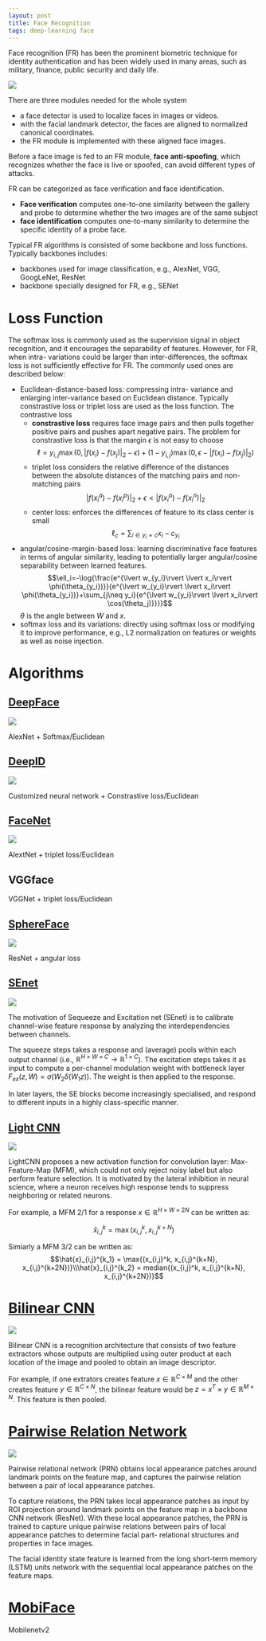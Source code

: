 ```yaml
---
layout: post
title: Face Recognition
tags: deep-learning face
---
```


Face recognition (FR) has been the prominent biometric technique for identity authentication and has been widely used in many areas, such as military, finance, public security and daily life.

![](http://conglang.github.io/img/7E338DBE-2949-48A9-9192-8A2B672C1A13.png)

There are three modules needed for the whole system
- a face detector is used to localize faces in images or videos.
- with the facial landmark detector, the faces are aligned to normalized canonical coordinates.
- the FR module is implemented with these aligned face images.

Before a face image is fed to an FR module, **face anti-spoofing**, which recognizes whether the face is live or spoofed, can avoid different types of attacks.

FR can be categorized as face verification and face identification.
- **Face verification** computes one-to-one similarity between the gallery and probe to determine whether the two images are of the same subject
- **face identification** computes one-to-many similarity to determine the specific identity of a probe face.

Typical FR algorithms is consisted of some backbone and loss functions. Typically backbones includes:
- backbones used for image classification, e.g., AlexNet, VGG, GoogLeNet, ResNet
- backbone specially designed for FR, e.g., SENet


# Loss Function

The softmax loss is commonly used as the supervision signal in object recognition, and it encourages the separability of features. However, for FR, when intra- variations could be larger than inter-differences, the softmax loss is not sufficiently effective for FR. The commonly used ones are described below:

- Euclidean-distance-based loss: compressing intra- variance and enlarging inter-variance based on Euclidean distance. Typically constrastive loss or triplet loss are used as the loss function. The contrastive loss  
  - **constrastive loss** requires face image pairs and then pulls together positive pairs and pushes apart negative pairs. The problem for constrastive loss is that the margin $\epsilon$ is not easy to choose
$$\ell=y_{i,j}\max{(0,\lvert f(x_i)   
-f(x_j)\rvert_2-\epsilon)}+(1-y_{i,j})\max{(0,\epsilon-\lvert f(x_i) -f(x_j)\rvert_2)}$$
  - triplet loss considers the relative difference of the distances between the absolute distances of the matching pairs and non-matching pairs
$$\lvert f(x_i^a)-f(x_i^p)\rvert_2 + \epsilon < \lvert f(x_i^a) -f(x_i^n)\rvert_2$$
  - center loss: enforces the differences of feature to its class center is small
  $$\ell_c=\sum_{i\in y_i=c}{x_i - c_{y_i}}$$
- angular/cosine-margin-based loss: learning discriminative face features in terms of angular similarity, leading to potentially larger angular/cosine separability between learned features.
$$\ell_i=-\log{\frac{e^{\lvert w_{y_i}\rvert \lvert x_i\rvert \phi(\theta_{y_i})}}{e^{\lvert w_{y_i}\rvert \lvert x_i\rvert \phi(\theta_{y_i})}+\sum_{j\neq y_i}{e^{\lvert w_{y_i}\rvert \lvert x_i\rvert \cos(\theta_j)}}}}$$
$\theta$ is the angle between $W$ and $x$.
- softmax loss and its variations: directly using softmax loss or modifying it to improve performance, e.g., L2 normalization on features or weights as well as noise injection.

# Algorithms
## [DeepFace](https://www.cs.toronto.edu/~ranzato/publications/taigman_cvpr14.pdf)

![](https://slideplayer.com/slide/4877728/16/images/53/DeepFace%3A+Closing+the+Gap+to+Human-Level+Performance+in+Face+Verification.jpg)

AlexNet + Softmax/Euclidean

## [DeepID](http://www.ee.cuhk.edu.hk/~xgwang/papers/sunCWTnips14.pdf)

![](https://ai2-s2-public.s3.amazonaws.com/figures/2017-08-08/41951953579a0e3620f0235e5fcb80b930e6eee3/3-Figure1-1.png)

Customized neural network + Constrastive loss/Euclidean

## [FaceNet](https://www.cv-foundation.org/openaccess/content_cvpr_2015/ext/1A_089_ext.pdf)

![](http://www.florian-schroff.de/publications/schroff_facenet_v3.png)

AlextNet + triplet loss/Euclidean

## VGGface

VGGNet + triplet loss/Euclidean

## [SphereFace](https://arxiv.org/pdf/1704.08063)

![](https://image.slidesharecdn.com/d2l2-facerecognition-180629080712/95/face-recognition-elisa-sayrol-upc-barcelona-2018-17-638.jpg?cb=1530261841)

ResNet + angular loss

## [SEnet](https://arxiv.org/pdf/1709.01507)

![](https://cdn-images-1.medium.com/max/1600/1*WNk-atKDUsZPvMddvYL01g.png)

The motivation of Sequeeze and Excitation net (SEnet) is to calibrate channel-wise feature response by analyzing the interdependencies between channels.

The squeeze steps takes a response and (average) pools within each output channel (i.e., $\mathbb{R}^{H\times W\times C}\to\mathbb{R}^{1\times C}$). The excitation steps takes it as input to compute a per-channel modulation weight with bottleneck layer $F_{ex}(z, W) = \sigma(W_2\delta(W_1 z))$. The weight is then applied to the response.

In later layers, the SE blocks become increasingly specialised, and respond to different inputs in a highly class-specific manner.

## [Light CNN](https://arxiv.org/pdf/1511.02683)

![](https://ai2-s2-public.s3.amazonaws.com/figures/2017-08-08/94f74c6314ffd02db581e8e887b5fd81ce288dbf/1-Figure1-1.png)

LightCNN proposes a new activation function for convolution layer: Max-Feature-Map (MFM), which could not only reject noisy label but also perform feature selection. It is motivated by the lateral inhibition in neural science, where a neuron receives high response tends to suppress neighboring or related neurons.

For example, a MFM 2/1 for a response $x\in\mathbb{R}^{H\times W\times 2N}$ can be written as:

$$\hat{x}_{i,j}^k = \max{(x_{i,j}^k, x_{i,j}^{k+N})}$$

Simiarly a MFM 3/2 can be written as:
$$\hat{x}_{i,j}^{k_1} = \max{(x_{i,j}^k, x_{i,j}^{k+N}, x_{i,j}^{k+2N})}\\\hat{x}_{i,j}^{k_2} = median{(x_{i,j}^k, x_{i,j}^{k+N}, x_{i,j}^{k+2N})}$$

# [Bilinear CNN](http://vis-www.cs.umass.edu/bcnn/docs/bcnn_iccv15.pdf)

![](http://vis-www.cs.umass.edu/bcnn/docs/teaser-bcnn.png)


Bilinear CNN is a recognition architecture that consists of two feature extractors whose outputs are multiplied using outer product at each location of the image and pooled to obtain an image descriptor.

For example, if one extrators creates feature $x\in\mathbb{R}^{C\times M}$ and the other creates feature  $y\in\mathbb{R}^{C\times N}$, the bilinear feature would be $z = x^T\times y\in\mathbb{R}^{M\times N}$. This feature is then pooled.

# [Pairwise Relation Network](http://openaccess.thecvf.com/content_ECCV_2018/papers/Kang_Pairwise_Relational_Networks_ECCV_2018_paper.pdf)

![](https://media.springernature.com/original/springer-static/image/chp%3A10.1007%2F978-3-030-01216-8_39/MediaObjects/474176_1_En_39_Fig1_HTML.gif)

Pairwise relational network (PRN) obtains local appearance patches around landmark points on the feature map, and captures the pairwise relation between a pair of local appearance patches.

To capture relations, the PRN takes local appearance patches as input by ROI projection around landmark points on the feature map in a backbone CNN network (ResNet). With these local appearance patches, the PRN is trained to capture unique pairwise relations between pairs of local appearance patches to determine facial part- relational structures and properties in face images.

The facial identity state feature is learned from the long short-term memory (LSTM) units network with the sequential local appearance patches on the feature maps. 

# [MobiFace](https://arxiv.org/pdf/1811.11080)

Mobilenetv2
